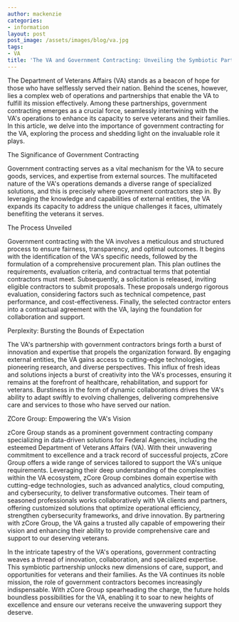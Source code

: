 ```yaml
---
author: mackenzie
categories:
- information
layout: post
post_image: /assets/images/blog/va.jpg
tags:
- VA
title: 'The VA and Government Contracting: Unveiling the Symbiotic Partnership'
---
```


The Department of Veterans Affairs (VA) stands as a beacon of hope for those who have selflessly served their nation. Behind the scenes, however, lies a complex web of operations and partnerships that enable the VA to fulfill its mission effectively. Among these partnerships, government contracting emerges as a crucial force, seamlessly intertwining with the VA's operations to enhance its capacity to serve veterans and their families. In this article, we delve into the importance of government contracting for the VA, exploring the process and shedding light on the invaluable role it plays.

The Significance of Government Contracting

Government contracting serves as a vital mechanism for the VA to secure goods, services, and expertise from external sources. The multifaceted nature of the VA's operations demands a diverse range of specialized solutions, and this is precisely where government contractors step in. By leveraging the knowledge and capabilities of external entities, the VA expands its capacity to address the unique challenges it faces, ultimately benefiting the veterans it serves.

The Process Unveiled

Government contracting with the VA involves a meticulous and structured process to ensure fairness, transparency, and optimal outcomes. It begins with the identification of the VA's specific needs, followed by the formulation of a comprehensive procurement plan. This plan outlines the requirements, evaluation criteria, and contractual terms that potential contractors must meet. Subsequently, a solicitation is released, inviting eligible contractors to submit proposals. These proposals undergo rigorous evaluation, considering factors such as technical competence, past performance, and cost-effectiveness. Finally, the selected contractor enters into a contractual agreement with the VA, laying the foundation for collaboration and support.

Perplexity: Bursting the Bounds of Expectation

The VA's partnership with government contractors brings forth a burst of innovation and expertise that propels the organization forward. By engaging external entities, the VA gains access to cutting-edge technologies, pioneering research, and diverse perspectives. This influx of fresh ideas and solutions injects a burst of creativity into the VA's processes, ensuring it remains at the forefront of healthcare, rehabilitation, and support for veterans. Burstiness in the form of dynamic collaborations drives the VA's ability to adapt swiftly to evolving challenges, delivering comprehensive care and services to those who have served our nation.

ZCore Group: Empowering the VA's Vision

zCore Group stands as a prominent government contracting company specializing in data-driven solutions for Federal Agencies, including the esteemed Department of Veterans Affairs (VA). With their unwavering commitment to excellence and a track record of successful projects, zCore Group offers a wide range of services tailored to support the VA's unique requirements. Leveraging their deep understanding of the complexities within the VA ecosystem, zCore Group combines domain expertise with cutting-edge technologies, such as advanced analytics, cloud computing, and cybersecurity, to deliver transformative outcomes. Their team of seasoned professionals works collaboratively with VA clients and partners, offering customized solutions that optimize operational efficiency, strengthen cybersecurity frameworks, and drive innovation. By partnering with zCore Group, the VA gains a trusted ally capable of empowering their vision and enhancing their ability to provide comprehensive care and support to our deserving veterans.

In the intricate tapestry of the VA's operations, government contracting weaves a thread of innovation, collaboration, and specialized expertise. This symbiotic partnership unlocks new dimensions of care, support, and opportunities for veterans and their families. As the VA continues its noble mission, the role of government contractors becomes increasingly indispensable. With zCore Group spearheading the charge, the future holds boundless possibilities for the VA, enabling it to soar to new heights of excellence and ensure our veterans receive the unwavering support they deserve.